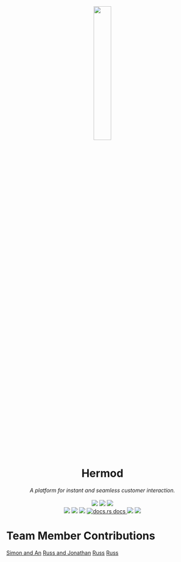 <div align="center">
  <img src="https://user-images.githubusercontent.com/5386772/137525840-d6703c94-f7d8-4e6a-9435-27380c923dff.png" width="30%"/>
  <h1>Hermod</h1>
 <em>
  A platform for instant and seamless customer interaction. 
 </em>
</div>
<br />
<div align="center">
  <a href="#"><img src="https://img.shields.io/badge/Built%20With-5e81ac" /></a>
  <a href="https://www.rust-lang.org"><img src="https://img.shields.io/badge/Rust-000000?logo=rust&logoColor=d5a789" /></a>
<a href="https://reactjs.org"><img src="https://img.shields.io/badge/React-000000?logo=react&logoColor=82d7f7" /></a>
</div>

<div align="center" markdown="1">
  <a href="#"><img src="https://img.shields.io/badge/API%20Health-5e81ac" /></a>
<a href ="https://deps.rs/repo/github/hermodapp/api" target="_blank"><img src="https://deps.rs/repo/github/hermodapp/api/status.svg" /></a>
<a href ="https://github.com/hermodapp/api/actions/workflows/general.yml"  target="_blank"><img src="https://github.com/hermodapp/api/actions/workflows/general.yml/badge.svg" /></a>
<a href="https://docs.rs/hermod-api/*/hermod_api/"  target="_blank">
    <img src="https://img.shields.io/badge/docs-latest-blue.svg"
      alt="docs.rs docs" />
  </a>
  <a href="#"><img src="https://img.shields.io/website-up-down-green-red/https/api.hermodapp.com/health_check" /></a>
  <a href="https://codecov.io/gh/hermodapp/api">
    <img src="https://codecov.io/gh/hermodapp/api/branch/main/graph/badge.svg?token=KN4LKTZI0X"/>
  </a>
</div>

# Team Member Contributions
[Simon and An](https://github.com/hermodapp/client/commits/main)
[Russ and Jonathan](https://github.com/hermodapp/api/commits/main)
[Russ](https://github.com/hermodapp/load_testing)
[Russ](https://github.com/hermodapp/collector)
